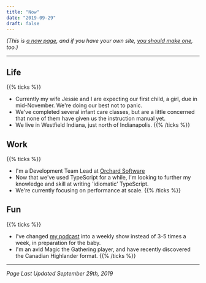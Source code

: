 ```yaml
---
title: "Now"
date: "2019-09-29"
draft: false
---
```

_(This is [a now page](https://nownownow.com/about), and if you have your own site, [you should make one](https://nownownow.com/about), too.)_

---

## Life

{{% ticks %}}
- Currently my wife Jessie and I are expecting our first child, a girl, due in mid-November. We're doing our best not to panic.
- We've completed several infant care classes, but are a little concerned that none of them have given us the instruction manual yet.
- We live in Westfield Indiana, just north of Indianapolis.
{{% /ticks %}}

## Work
{{% ticks %}}
- I'm a Development Team Lead at [Orchard Software](https://www.orchardsoft.com/)
- Now that we've used TypeScript for a while, I'm looking to further my knowledge and skill at writing 'idiomatic' TypeScript.
- We're currently focusing on performance at scale.
{{% /ticks %}}

## Fun
{{% ticks %}}
- I've changed [my podcast](https://prettydeceshow.com/) into a weekly show instead of 3-5 times a week, in preparation for the baby.
- I'm an avid Magic the Gathering player, and have recently discovered the Canadian Highlander format.
{{% /ticks %}}

---

_Page Last Updated September 29th, 2019_

